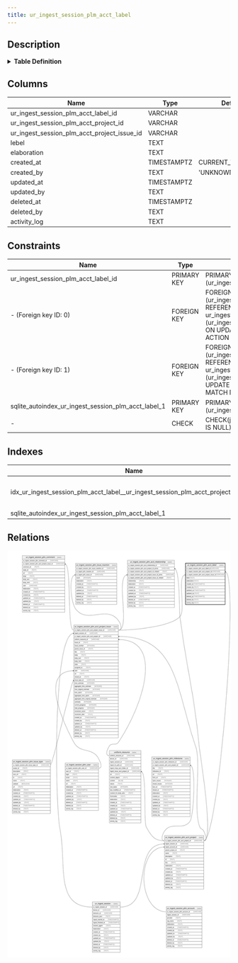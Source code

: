 ```yaml
---
title: ur_ingest_session_plm_acct_label
---
```


## Description

<details>
<summary><strong>Table Definition</strong></summary>

```sql
CREATE TABLE "ur_ingest_session_plm_acct_label" (
    "ur_ingest_session_plm_acct_label_id" VARCHAR PRIMARY KEY NOT NULL,
    "ur_ingest_session_plm_acct_project_id" VARCHAR NOT NULL,
    "ur_ingest_session_plm_acct_project_issue_id" VARCHAR NOT NULL,
    "lebel" TEXT NOT NULL,
    "elaboration" TEXT CHECK(json_valid(elaboration) OR elaboration IS NULL),
    "created_at" TIMESTAMPTZ DEFAULT CURRENT_TIMESTAMP,
    "created_by" TEXT DEFAULT 'UNKNOWN',
    "updated_at" TIMESTAMPTZ,
    "updated_by" TEXT,
    "deleted_at" TIMESTAMPTZ,
    "deleted_by" TEXT,
    "activity_log" TEXT,
    FOREIGN KEY("ur_ingest_session_plm_acct_project_id") REFERENCES "ur_ingest_session_plm_acct_project"("ur_ingest_session_plm_acct_project_id"),
    FOREIGN KEY("ur_ingest_session_plm_acct_project_issue_id") REFERENCES "ur_ingest_session_plm_acct_project_issue"("ur_ingest_session_plm_acct_project_issue_id")
)
```

</details>

## Columns

| Name                                        | Type        | Default           | Nullable | Parents                                                                                                                           | Comment                                                 |
| ------------------------------------------- | ----------- | ----------------- | -------- | --------------------------------------------------------------------------------------------------------------------------------- | ------------------------------------------------------- |
| ur_ingest_session_plm_acct_label_id         | VARCHAR     |                   | false    |                                                                                                                                   | {"isSqlDomainZodDescrMeta":true,"isVarChar":true}       |
| ur_ingest_session_plm_acct_project_id       | VARCHAR     |                   | false    | [ur_ingest_session_plm_acct_project](/docs/standard-library/rssd-schema/ur_ingest_session_plm_acct_project)             | {"isSqlDomainZodDescrMeta":true,"isVarChar":true}       |
| ur_ingest_session_plm_acct_project_issue_id | VARCHAR     |                   | false    | [ur_ingest_session_plm_acct_project_issue](/docs/standard-library/rssd-schema/ur_ingest_session_plm_acct_project_issue) | {"isSqlDomainZodDescrMeta":true,"isVarChar":true}       |
| lebel                                       | TEXT        |                   | false    |                                                                                                                                   |                                                         |
| elaboration                                 | TEXT        |                   | true     |                                                                                                                                   | {"isSqlDomainZodDescrMeta":true,"isJsonText":true}      |
| created_at                                  | TIMESTAMPTZ | CURRENT_TIMESTAMP | true     |                                                                                                                                   |                                                         |
| created_by                                  | TEXT        | 'UNKNOWN'         | true     |                                                                                                                                   |                                                         |
| updated_at                                  | TIMESTAMPTZ |                   | true     |                                                                                                                                   |                                                         |
| updated_by                                  | TEXT        |                   | true     |                                                                                                                                   |                                                         |
| deleted_at                                  | TIMESTAMPTZ |                   | true     |                                                                                                                                   |                                                         |
| deleted_by                                  | TEXT        |                   | true     |                                                                                                                                   |                                                         |
| activity_log                                | TEXT        |                   | true     |                                                                                                                                   | {"isSqlDomainZodDescrMeta":true,"isJsonSqlDomain":true} |

## Constraints

| Name                                                | Type        | Definition                                                                                                                                                                                                     |
| --------------------------------------------------- | ----------- | -------------------------------------------------------------------------------------------------------------------------------------------------------------------------------------------------------------- |
| ur_ingest_session_plm_acct_label_id                 | PRIMARY KEY | PRIMARY KEY (ur_ingest_session_plm_acct_label_id)                                                                                                                                                              |
| - (Foreign key ID: 0)                               | FOREIGN KEY | FOREIGN KEY (ur_ingest_session_plm_acct_project_issue_id) REFERENCES ur_ingest_session_plm_acct_project_issue (ur_ingest_session_plm_acct_project_issue_id) ON UPDATE NO ACTION ON DELETE NO ACTION MATCH NONE |
| - (Foreign key ID: 1)                               | FOREIGN KEY | FOREIGN KEY (ur_ingest_session_plm_acct_project_id) REFERENCES ur_ingest_session_plm_acct_project (ur_ingest_session_plm_acct_project_id) ON UPDATE NO ACTION ON DELETE NO ACTION MATCH NONE                   |
| sqlite_autoindex_ur_ingest_session_plm_acct_label_1 | PRIMARY KEY | PRIMARY KEY (ur_ingest_session_plm_acct_label_id)                                                                                                                                                              |
| -                                                   | CHECK       | CHECK(json_valid(elaboration) OR elaboration IS NULL)                                                                                                                                                          |

## Indexes

| Name                                                                              | Definition                                                                                                                                                                            |
| --------------------------------------------------------------------------------- | ------------------------------------------------------------------------------------------------------------------------------------------------------------------------------------- |
| idx_ur_ingest_session_plm_acct_label__ur_ingest_session_plm_acct_project_issue_id | CREATE INDEX "idx_ur_ingest_session_plm_acct_label__ur_ingest_session_plm_acct_project_issue_id" ON "ur_ingest_session_plm_acct_label"("ur_ingest_session_plm_acct_project_issue_id") |
| sqlite_autoindex_ur_ingest_session_plm_acct_label_1                               | PRIMARY KEY (ur_ingest_session_plm_acct_label_id)                                                                                                                                     |

## Relations

![er](../../../../../../assets/ur_ingest_session_plm_acct_label.svg)
